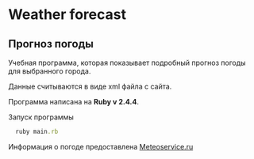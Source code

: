 # Weather forecast
## Прогноз погоды

Учебная программа, которая показывает подробный прогноз погоды для выбранного города.

Данные считываются в виде xml файла с сайта.

Программа написана на **Ruby v 2.4.4**.

Запуск программы
``` ruby
  ruby main.rb
```

Информация о погоде предоставлена [Meteoservice.ru](https://www.meteoservice.ru)

